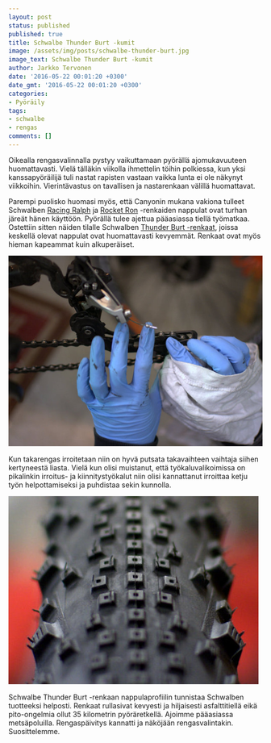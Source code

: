 ```yaml
---
layout: post
status: published
published: true
title: Schwalbe Thunder Burt -kumit
image: /assets/img/posts/schwalbe-thunder-burt.jpg
image_text: Schwalbe Thunder Burt -kumit
author: Jarkko Tervonen
date: '2016-05-22 00:01:20 +0300'
date_gmt: '2016-05-22 00:01:20 +0300'
categories:
- Pyöräily
tags:
- schwalbe
- rengas
comments: []
---
```

Oikealla rengasvalinnalla pystyy vaikuttamaan pyörällä ajomukavuuteen huomattavasti. Vielä tälläkin viikolla ihmettelin töihin polkiessa, kun yksi kanssapyöräilijä tuli nastat rapisten vastaan vaikka lunta ei ole näkynyt viikkoihin. Vierintävastus on tavallisen ja nastarenkaan välillä huomattavat.

Parempi puolisko huomasi myös, että Canyonin mukana vakiona tulleet Schwalben [Racing Ralph](http://www.schwalbe.com/en/offroad-reader/racing-ralph.html) ja [Rocket Ron](http://www.schwalbe.com/en/offroad-reader/rocket-ron.html) -renkaiden nappulat ovat turhan järeät hänen käyttöön. Pyörällä tulee ajettua pääasiassa tiellä työmatkaa. Ostettiin sitten näiden tilalle Schwalben [Thunder Burt -renkaat](http://www.schwalbe.com/en/offroad-reader/thunder-burt.html), joissa keskellä olevat nappulat ovat huomattavasti kevyemmät. Renkaat ovat myös hieman kapeammat kuin alkuperäiset.

<img src="/assets/img/posts/takavaihtajan-puhdistus.jpg" alt="Takavaihtajan puhdistus" />

Kun takarengas irroitetaan niin on hyvä putsata takavaihteen vaihtaja siihen kertyneestä liasta. Vielä kun olisi muistanut, että työkaluvalikoimissa on pikalinkin irroitus- ja kiinnitystyökalut niin olisi kannattanut irroittaa ketju työn helpottamiseksi ja puhdistaa sekin kunnolla.

<img src="/assets/img/posts/schwalbe-thunder-burt-nappulat.jpg" alt="Schwalbe Thunder Burt -nappulat" />

Schwalbe Thunder Burt -renkaan nappulaprofiilin tunnistaa Schwalben tuotteeksi helposti. Renkaat rullasivat kevyesti ja hiljaisesti asfalttitiellä eikä pito-ongelmia ollut 35 kilometrin pyöräretkellä. Ajoimme pääasiassa metsäpoluilla. Rengaspäivitys kannatti ja näköjään rengasvalintakin. Suosittelemme.
